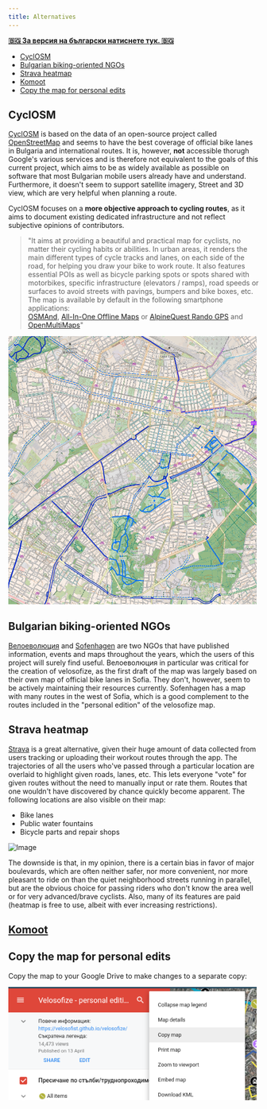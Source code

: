 ```yaml
---
title: Alternatives
---
```


[**🇧🇬 За версия на български натиснете тук. 🇧🇬**](/velosofize/bg/alternatives.html)


- [CyclOSM](#cyclosm)
- [Bulgarian biking-oriented NGOs](#bulgarian-biking-oriented-ngos)
- [Strava heatmap](#strava-heatmap)
- [Komoot](#komoot)
- [Copy the map for personal edits](#copy-the-map-for-personal-edits)

## CyclOSM

[CyclOSM](cyclosm.org) is based on the data of an open-source project called [OpenStreetMap](openstreetmap.org) and seems to have the best coverage of official bike lanes in Bulgaria and international routes. It is, however, **not** accessible thorugh Google's various services and is therefore not equivalent to the goals of this current project, which aims to be as widely available as possible on software that most Bulgarian mobile users already have and understand. Furthermore, it doesn't seem to support satellite imagery, Street and 3D view, which are very helpful when planning a route.

CyclOSM focuses on a **more objective approach to cycling routes**, as it aims to document existing dedicated infrastructure and not reflect subjective opinions of contributors.

> "It aims at providing a beautiful and practical map for cyclists, no matter their cycling habits or abilities.
>In urban areas, it renders the main different types of cycle tracks and lanes, on each side of the road, for helping you draw your bike to work route. It also features essential POIs as well as bicycle parking spots or spots shared with motorbikes, specific infrastructure (elevators / ramps), road speeds or surfaces to avoid streets with pavings, bumpers and bike boxes, etc.\
> The map is available by default in the following smartphone applications:\
> [OSMAnd](https://osmand.net/), [All-In-One Offline Maps](https://play.google.com/store/apps/details?id=net.psyberia.offlinemaps) or [AlpineQuest Rando GPS](https://alpinequest.net/) and [OpenMultiMaps](https://framagit.org/tom79/openmaps)"

<img src="../attachments/cyclosm.png" alt="Image" width="500">

## Bulgarian biking-oriented NGOs

[Велоеволюция](https://velobg.org/infrastructure/bikelines-sofia) and [Sofenhagen](sofenhagen.com) are two NGOs that have published information, events and maps throughout the years, which the users of this project will surely find useful.
Велоеволюция in particular was critical for the creation of velosofize, as the first draft of the map was largely based on their own map of official bike lanes in Sofia. They don't, however, seem to be actively maintaining their resources currently.
Sofenhagen has a map with many routes in the west of Sofia, which is a good complement to the routes included in the "personal edition" of the velosofize map.

## Strava heatmap

[Strava](https://www.strava.com/maps/global-heatmap?sport=Ride&style=standard&terrain=false&labels=true&poi=true&cPhotos=true&gColor=mobileblue&gOpacity=100#7.64/42.856/25.244) is a great alternative, given their huge amount of data collected from users tracking or uploading their workout routes through the app. The trajectories of all the users who've passed through a particular location are overlaid to highlight given roads, lanes, etc. This lets everyone "vote" for given routes without the need to manually input or rate them. Routes that one wouldn't have discovered by chance quickly become apparent.
The following locations are also visible on their map:

- Bike lanes
- Public water fountains
- Bicycle parts and repair shops

<img src="../attachments/strava_heatmap.png" alt="Image" width="300">

The downside is that, in my opinion, there is a certain bias in favor of major boulevards, which are often neither safer, nor more convenient, nor more pleasant to ride on than the quiet neighborhood streets running in parallel, but are the obvious choice for passing riders who don't know the area well or for very advanced/brave cyclists.
Also, many of its features are paid (heatmap is free to use, albeit with ever increasing restrictions).

## [Komoot](https://www.komoot.com/)

## Copy the map for personal edits

Copy the map to your Google Drive to make changes to a separate copy:

<img src="../attachments/copy_map.png" alt="Alt Text" width="500">
